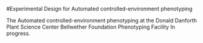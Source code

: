 #Experimental Design for Automated controlled-environment phenotyping

The Automated controlled-environment phenotyping at the Donald Danforth Plant Science Center Bellwether Foundation Phenotyping Facility In progress.